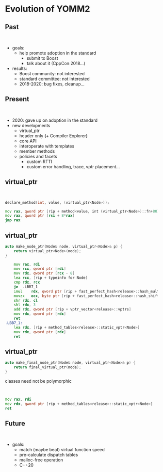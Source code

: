 # Evolution of YOMM2

<!-- .slide: class="title"  -->
<!-- .slide: class="center" -->



## Past

<br/>

<ul>
  <li class="fragment">goals:
    <ul>
      <li class="fragment">help promote adoption in the standard
        <ul>
          <li class="fragment">submit to Boost</li>
          <li class="fragment">talk about it (CppCon 2018...)</li>
        </ul>
      </li>
    </ul>
  </li>
  <li class="fragment">results:
    <ul>
      <li class="fragment">Boost community: not interested</li>
      <li class="fragment">standard committee: not interested</li>
      <li class="fragment">2018-2020: bug fixes, cleanup...</li>
    </ul>
  </li>
</ul>




## Present

<br/>

<ul>
  <li class="fragment">2020: gave up on adoption in the standard</li>
  <li class="fragment">new developments
    <ul>
      <li class="fragment">virtual_ptr</li>
      <li class="fragment">header only (+ Compiler Explorer)</li>
      <li class="fragment">core API</li>
      <li class="fragment">interoperate with templates</li>
      <li class="fragment">member methods</li>
      <li class="fragment">policies and facets
        <ul>
          <li class="fragment">custom RTTI</li>
          <li class="fragment">custom error handling, trace, vptr placement...</li>
        </ul>
      </li>
    </ul>
  </li>
</ul>




## virtual_ptr

<br/>

```c++
declare_method(int, value, (virtual_ptr<Node>));
```

```asm
mov	rax, qword ptr [rip + method<value, int (virtual_ptr<Node>)::fn+80]
mov	rax, qword ptr [rsi + 8*rax]
jmp	rax
```




## virtual_ptr

```c++
auto make_node_ptr(Node& node, virtual_ptr<Node>& p) {
    return virtual_ptr<Node>(node);
}
```

```asm
	mov	rax, rdi
	mov	rcx, qword ptr [rdi]
	mov	rdx, qword ptr [rcx - 8]
	lea	rcx, [rip + typeinfo for Node]
	cmp	rdx, rcx
	je	.LBB7_1
	imul	rdx, qword ptr [rip + fast_perfect_hash<release>::hash_mult]
	movzx	ecx, byte ptr [rip + fast_perfect_hash<release>::hash_shift]
	shr	rdx, cl
	shl	rdx, 3
	add	rdx, qword ptr [rip + vptr_vector<release>::vptrs]
	mov	rdx, qword ptr [rdx]
	ret
.LBB7_1:
	lea	rdx, [rip + method_tables<release>::static_vptr<Node>]
	mov	rdx, qword ptr [rdx]
	ret
```




## virtual_ptr

```c++
auto make_final_node_ptr(Node& node, virtual_ptr<Node>& p) {
    return final_virtual_ptr(node);
}
```

classes need not be polymorphic

<br/>

```asm
mov	rax, rdi
mov	rdx, qword ptr [rip + method_tables<release>::static_vptr<Node>]
ret
```



## Future

<br/>

<ul>
  <li class="fragment">goals:
    <ul>
      <li class="fragment">match (maybe beat) virtual function speed</li>
      <li class="fragment">pre-calculate dispatch tables</li>
      <li class="fragment">malloc-free operation</li>
      <li class="fragment">C++20</li>
    </ul>
  </li>
</ul>
